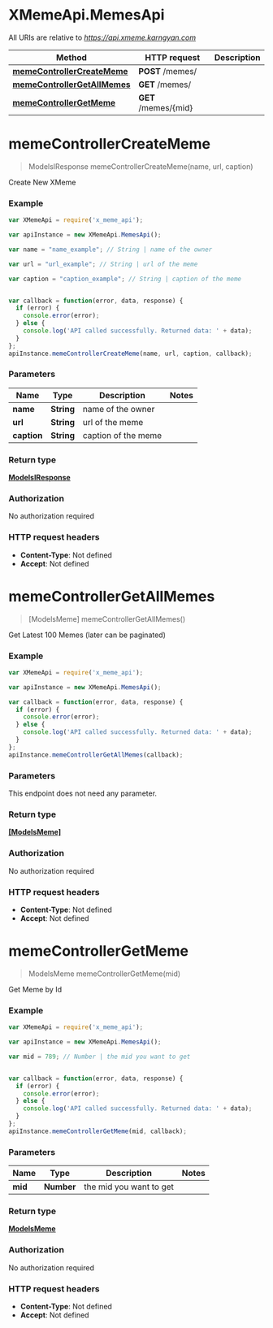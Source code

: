 # XMemeApi.MemesApi

All URIs are relative to *https://api.xmeme.karngyan.com*

Method | HTTP request | Description
------------- | ------------- | -------------
[**memeControllerCreateMeme**](MemesApi.md#memeControllerCreateMeme) | **POST** /memes/ | 
[**memeControllerGetAllMemes**](MemesApi.md#memeControllerGetAllMemes) | **GET** /memes/ | 
[**memeControllerGetMeme**](MemesApi.md#memeControllerGetMeme) | **GET** /memes/{mid} | 


<a name="memeControllerCreateMeme"></a>
# **memeControllerCreateMeme**
> ModelsIResponse memeControllerCreateMeme(name, url, caption)



Create New XMeme

### Example
```javascript
var XMemeApi = require('x_meme_api');

var apiInstance = new XMemeApi.MemesApi();

var name = "name_example"; // String | name of the owner

var url = "url_example"; // String | url of the meme

var caption = "caption_example"; // String | caption of the meme


var callback = function(error, data, response) {
  if (error) {
    console.error(error);
  } else {
    console.log('API called successfully. Returned data: ' + data);
  }
};
apiInstance.memeControllerCreateMeme(name, url, caption, callback);
```

### Parameters

Name | Type | Description  | Notes
------------- | ------------- | ------------- | -------------
 **name** | **String**| name of the owner | 
 **url** | **String**| url of the meme | 
 **caption** | **String**| caption of the meme | 

### Return type

[**ModelsIResponse**](ModelsIResponse.md)

### Authorization

No authorization required

### HTTP request headers

 - **Content-Type**: Not defined
 - **Accept**: Not defined

<a name="memeControllerGetAllMemes"></a>
# **memeControllerGetAllMemes**
> [ModelsMeme] memeControllerGetAllMemes()



Get Latest 100 Memes (later can be paginated)

### Example
```javascript
var XMemeApi = require('x_meme_api');

var apiInstance = new XMemeApi.MemesApi();

var callback = function(error, data, response) {
  if (error) {
    console.error(error);
  } else {
    console.log('API called successfully. Returned data: ' + data);
  }
};
apiInstance.memeControllerGetAllMemes(callback);
```

### Parameters
This endpoint does not need any parameter.

### Return type

[**[ModelsMeme]**](ModelsMeme.md)

### Authorization

No authorization required

### HTTP request headers

 - **Content-Type**: Not defined
 - **Accept**: Not defined

<a name="memeControllerGetMeme"></a>
# **memeControllerGetMeme**
> ModelsMeme memeControllerGetMeme(mid)



Get Meme by Id

### Example
```javascript
var XMemeApi = require('x_meme_api');

var apiInstance = new XMemeApi.MemesApi();

var mid = 789; // Number | the mid you want to get


var callback = function(error, data, response) {
  if (error) {
    console.error(error);
  } else {
    console.log('API called successfully. Returned data: ' + data);
  }
};
apiInstance.memeControllerGetMeme(mid, callback);
```

### Parameters

Name | Type | Description  | Notes
------------- | ------------- | ------------- | -------------
 **mid** | **Number**| the mid you want to get | 

### Return type

[**ModelsMeme**](ModelsMeme.md)

### Authorization

No authorization required

### HTTP request headers

 - **Content-Type**: Not defined
 - **Accept**: Not defined

